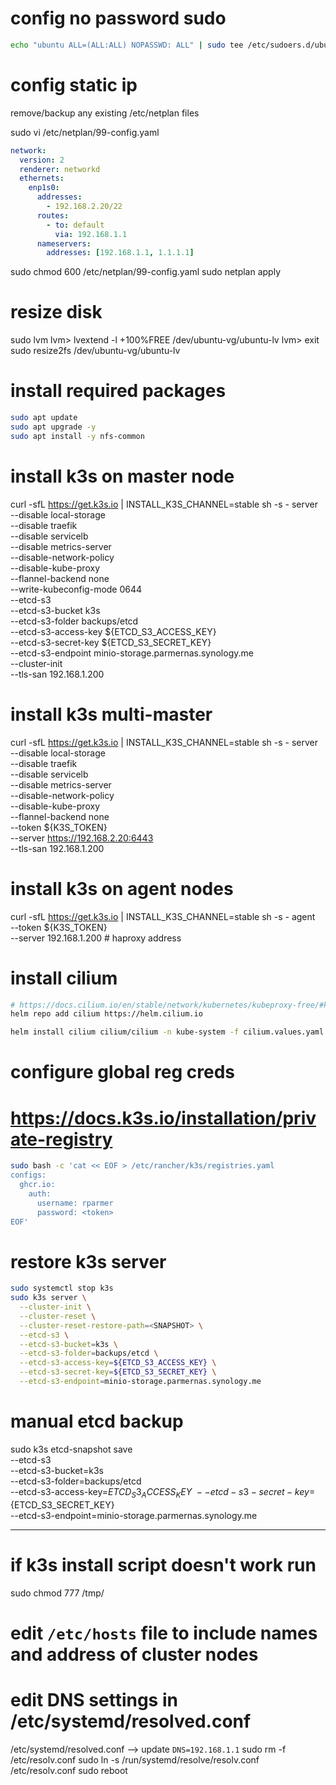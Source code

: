 # config no password sudo
```sh
echo "ubuntu ALL=(ALL:ALL) NOPASSWD: ALL" | sudo tee /etc/sudoers.d/ubuntu
```

# config static ip
remove/backup any existing /etc/netplan files

sudo vi /etc/netplan/99-config.yaml

```yaml
network:
  version: 2
  renderer: networkd
  ethernets:
    enp1s0:
      addresses:
        - 192.168.2.20/22
      routes:
        - to: default
          via: 192.168.1.1
      nameservers:
        addresses: [192.168.1.1, 1.1.1.1]
```

sudo chmod 600 /etc/netplan/99-config.yaml
sudo netplan apply

# resize disk
sudo lvm
lvm> lvextend -l +100%FREE /dev/ubuntu-vg/ubuntu-lv
lvm> exit
sudo resize2fs /dev/ubuntu-vg/ubuntu-lv

# install required packages
```sh
sudo apt update
sudo apt upgrade -y
sudo apt install -y nfs-common
```

# install k3s on master node
curl -sfL https://get.k3s.io | INSTALL_K3S_CHANNEL=stable sh -s - server \
  --disable local-storage \
  --disable traefik \
  --disable servicelb \
  --disable metrics-server \
  --disable-network-policy \
  --disable-kube-proxy \
  --flannel-backend none \
  --write-kubeconfig-mode 0644 \
  --etcd-s3 \
  --etcd-s3-bucket k3s \
  --etcd-s3-folder backups/etcd \
  --etcd-s3-access-key ${ETCD_S3_ACCESS_KEY} \
  --etcd-s3-secret-key ${ETCD_S3_SECRET_KEY} \
  --etcd-s3-endpoint minio-storage.parmernas.synology.me \
  --cluster-init \
  --tls-san 192.168.1.200

# install k3s multi-master
curl -sfL https://get.k3s.io | INSTALL_K3S_CHANNEL=stable sh -s - server \
  --disable local-storage \
  --disable traefik \
  --disable servicelb \
  --disable metrics-server \
  --disable-network-policy \
  --disable-kube-proxy \
  --flannel-backend none \
  --token ${K3S_TOKEN} \
  --server https://192.168.2.20:6443 \
  --tls-san 192.168.1.200

# install k3s on agent nodes
curl -sfL https://get.k3s.io | INSTALL_K3S_CHANNEL=stable sh -s - agent \
  --token ${K3S_TOKEN} \
  --server 192.168.1.200 # haproxy address

# install cilium
```sh
# https://docs.cilium.io/en/stable/network/kubernetes/kubeproxy-free/#kubeproxy-free
helm repo add cilium https://helm.cilium.io

helm install cilium cilium/cilium -n kube-system -f cilium.values.yaml
```

# configure global reg creds
# https://docs.k3s.io/installation/private-registry
```sh
sudo bash -c 'cat << EOF > /etc/rancher/k3s/registries.yaml
configs:
  ghcr.io:
    auth:
      username: rparmer
      password: <token>
EOF'
```

# restore k3s server
```sh
sudo systemctl stop k3s
sudo k3s server \
  --cluster-init \
  --cluster-reset \
  --cluster-reset-restore-path=<SNAPSHOT> \
  --etcd-s3 \
  --etcd-s3-bucket=k3s \
  --etcd-s3-folder=backups/etcd \
  --etcd-s3-access-key=${ETCD_S3_ACCESS_KEY} \
  --etcd-s3-secret-key=${ETCD_S3_SECRET_KEY} \
  --etcd-s3-endpoint=minio-storage.parmernas.synology.me
```

# manual etcd backup
sudo k3s etcd-snapshot save \
  --etcd-s3 \
  --etcd-s3-bucket=k3s \
  --etcd-s3-folder=backups/etcd \
  --etcd-s3-access-key=${ETCD_S3_ACCESS_KEY} \
  --etcd-s3-secret-key=${ETCD_S3_SECRET_KEY} \
  --etcd-s3-endpoint=minio-storage.parmernas.synology.me

---

# if k3s install script doesn't work run
sudo chmod 777 /tmp/

# edit `/etc/hosts` file to include names and address of cluster nodes

# edit DNS settings in /etc/systemd/resolved.conf
/etc/systemd/resolved.conf --> update `DNS=192.168.1.1`
sudo rm -f /etc/resolv.conf
sudo ln -s /run/systemd/resolve/resolv.conf /etc/resolv.conf
sudo reboot
